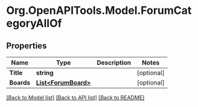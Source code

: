 # Org.OpenAPITools.Model.ForumCategoryAllOf

## Properties

Name | Type | Description | Notes
------------ | ------------- | ------------- | -------------
**Title** | **string** |  | [optional] 
**Boards** | [**List&lt;ForumBoard&gt;**](ForumBoard.md) |  | [optional] 

[[Back to Model list]](../../README.md#documentation-for-models) [[Back to API list]](../../README.md#documentation-for-api-endpoints) [[Back to README]](../../README.md)

